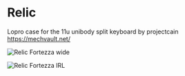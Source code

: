 # Relic
Lopro case for the 11u unibody split keyboard by projectcain https://mechvault.net/

![Relic Fortezza wide](https://user-images.githubusercontent.com/69826495/146978616-aa3a81c4-da34-4de1-ba42-0fa6300ca114.png)

![Relic Fortezza IRL](https://user-images.githubusercontent.com/69826495/146981921-5d6fa48d-8252-47dd-8ce9-a07ab2aec0ad.jpeg)
